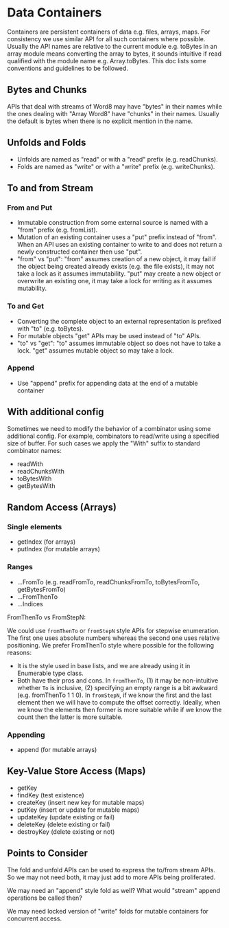 # Data Containers

Containers are persistent containers of data e.g. files, arrays, maps. For
consistency we use similar API for all such containers where possible. Usually
the API names are relative to the current module e.g. toBytes in an array
module means converting the array to bytes, it sounds intuitive if read
qualified with the module name e.g. Array.toBytes. This doc lists some
conventions and guidelines to be followed.

## Bytes and Chunks

APIs that deal with streams of Word8 may have "bytes" in their names
while the ones dealing with "Array Word8" have "chunks" in their
names. Usually the default is bytes when there is no explicit mention in
the name.

## Unfolds and Folds

* Unfolds are named as "read" or with a "read" prefix (e.g. readChunks).
* Folds are named as "write" or with a "write" prefix (e.g. writeChunks).

## To and from Stream

### From and Put

* Immutable construction from some external source is named with a "from"
  prefix (e.g.  fromList).
* Mutation of an existing container uses a "put" prefix instead of "from". When
  an API uses an existing container to write to and does not return a newly
  constructed container then use "put".
* "from" vs "put": "from" assumes creation of a new object, it may fail if the
  object being created already exists (e.g. the file exists), it may not take a
  lock as it assumes immutability. "put" may create a new object or overwrite
  an existing one, it may take a lock for writing as it assumes mutability.

### To and Get

* Converting the complete object to an external representation is prefixed with
  "to" (e.g. toBytes).
* For mutable objects "get" APIs may be used instead of "to" APIs.
* "to" vs "get": "to" assumes immutable object so does not have to take a lock.
  "get" assumes mutable object so may take a lock.

### Append

* Use "append" prefix for appending data at the end of a mutable container

## With additional config

Sometimes we need to modify the behavior of a combinator using some additional
config. For example, combinators to read/write using a specified size of
buffer. For such cases we apply the "With" suffix to standard combinator names:

* readWith
* readChunksWith
* toBytesWith
* getBytesWith

## Random Access (Arrays)

### Single elements

* getIndex (for arrays)
* putIndex (for mutable arrays)

### Ranges

* ...FromTo (e.g. readFromTo, readChunksFromTo, toBytesFromTo, getBytesFromTo)
* ...FromThenTo
* ...Indices

FromThenTo vs FromStepN:

We could use `fromThenTo` or `fromStepN` style APIs for stepwise
enumeration. The first one uses absolute numbers whereas the second one
uses relative positioning. We prefer FromThenTo style where possible for
the following reasons:

* It is the style used in base lists, and we are already using it in Enumerable
  type class.
* Both have their pros and cons. In `fromThenTo`, (1) it may be
  non-intuitive whether `To` is inclusive, (2) specifying an empty range
  is a bit awkward (e.g. fromThenTo 1 1 0). In `fromStepN`, if we know
  the first and the last element then we will have to compute the offset
  correctly. Ideally, when we know the elements then former is more
  suitable while if we know the count then the latter is more suitable.

### Appending

* append (for mutable arrays)

## Key-Value Store Access (Maps)

* getKey
* findKey (test existence)
* createKey (insert new key for mutable maps)
* putKey (insert or update for mutable maps)
* updateKey (update existing or fail)
* deleteKey  (delete existing or fail)
* destroyKey (delete existing or not)

## Points to Consider

The fold and unfold APIs can be used to express the to/from stream APIs. So we
may not need both, it may just add to more APIs being proliferated.

We may need an "append" style fold as well? What would "stream" append
operations be called then?

We may need locked version of "write" folds for mutable containers for
concurrent access.
